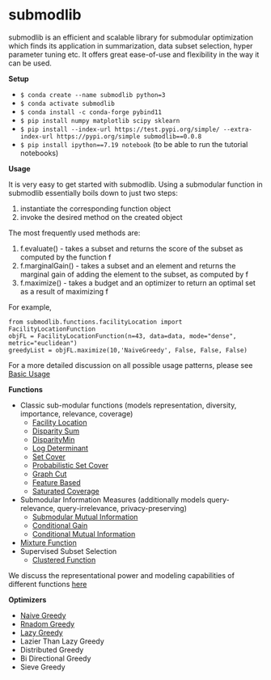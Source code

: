# submodlib

submodlib is an efficient and scalable library for submodular optimization which finds its application in summarization, data subset selection, hyper parameter tuning etc. It offers great ease-of-use and flexibility in the way it can be used.

**Setup**
* `$ conda create --name submodlib python=3`
* `$ conda activate submodlib`
* `$ conda install -c conda-forge pybind11`
* `$ pip install numpy matplotlib scipy sklearn`
* `$ pip install --index-url https://test.pypi.org/simple/ --extra-index-url https://pypi.org/simple submodlib==0.0.8`
* `$ pip install ipython==7.19 notebook` (to be able to run the tutorial notebooks)

**Usage**

It is very easy to get started with submodlib. Using a submodular function in submodlib essentially boils down to just two steps:

1. instantiate the corresponding function object
2. invoke the desired method on the created object

The most frequently used methods are:
1. f.evaluate() - takes a subset and returns the score of the subset as computed by the function f
2. f.marginalGain() - takes a subset and an element and returns the marginal gain of adding the element to the subset, as computed by f
3. f.maximize() - takes a budget and an optimizer to return an optimal set as a result of maximizing f

For example,
```
from submodlib.functions.facilityLocation import FacilityLocationFunction
objFL = FacilityLocationFunction(n=43, data=data, mode="dense", metric="euclidean")
greedyList = objFL.maximize(10,'NaiveGreedy', False, False, False)
```

For a more detailed discussion on all possible usage patterns, please see [Basic Usage](https://github.com/vishkaush/submodlib/blob/master/tutorials/Basic%20Usage.ipynb)


**Functions**
* Classic sub-modular functions (models representation, diversity, importance, relevance, coverage)
    * [Facility Location](https://submodlib.readthedocs.io/en/latest/functions/facilityLocation.html)
    * [Disparity Sum](https://submodlib.readthedocs.io/en/latest/functions/disparitySum.html)
    * [DisparityMin](https://submodlib.readthedocs.io/en/latest/functions/disparityMin.html)
    * [Log Determinant](https://submodlib.readthedocs.io/en/latest/functions/logDeterminant.html)
    * [Set Cover](https://submodlib.readthedocs.io/en/latest/functions/setCover.html)
    * [Probabilistic Set Cover](https://submodlib.readthedocs.io/en/latest/functions/probabilisticSetCover.html)
    * [Graph Cut](https://submodlib.readthedocs.io/en/latest/functions/graphCut.html)
    * [Feature Based](https://submodlib.readthedocs.io/en/latest/functions/featureBased.html)
    * [Saturated Coverage](https://submodlib.readthedocs.io/en/latest/functions/saturatedCoverage.html)
* Submodular Information Measures (additionally models query-relevance, query-irrelevance, privacy-preserving)
    * [Submodular Mutual Information](https://submodlib.readthedocs.io/en/latest/functions/submodularMutualInformation.html)
    * [Conditional Gain](https://submodlib.readthedocs.io/en/latest/functions/conditionalGain.html)
    * [Conditional Mutual Information](https://submodlib.readthedocs.io/en/latest/functions/conditionalMutualInformation.html)
* [Mixture Function](https://submodlib.readthedocs.io/en/latest/functions/mixture.html)
* Supervised Subset Selection
    * [Clustered Function](https://submodlib.readthedocs.io/en/latest/functions/clustered.html)

We discuss the representational power and modeling capabilities of different functions [here](https://github.com/vishkaush/submodlib/blob/master/tutorials/Representational%20Power%20of%20Different%20Functions.ipynb)

**Optimizers**
* [Naive Greedy](https://submodlib.readthedocs.io/en/latest/optimizers/naiveGreedy.html)
* [Rnadom Greedy](https://submodlib.readthedocs.io/en/latest/optimizers/randomGreedy.html)
* [Lazy Greedy](https://submodlib.readthedocs.io/en/latest/optimizers/lazyGreedy.html)
* Lazier Than Lazy Greedy
* Distributed Greedy
* Bi Directional Greedy
* Sieve Greedy







